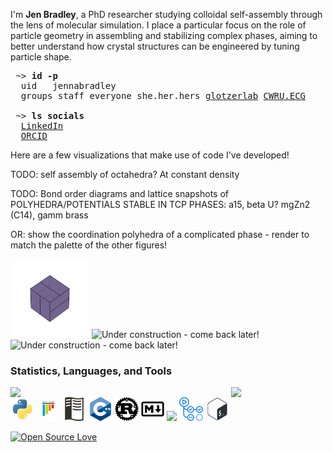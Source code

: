 I'm **Jen Bradley**, a PhD researcher studying colloidal self-assembly through the lens of molecular simulation. I place a particular focus on the role of particle geometry in assembling and stabilizing complex phases, aiming to better understand how crystal structures can be engineered by tuning particle shape.

<pre>
 ~> <strong>id -p</strong>
  uid	jennabradley
  groups staff everyone she.her.hers <a href="https://github.com/glotzerlab">glotzerlab</a> <a href="https://engineering.case.edu/research/labs/electro-ceramics/about">CWRU.ECG</a>

 ~> <strong>ls socials</strong>
  <a href="https://www.linkedin.com/in/jenbrad">LinkedIn</a>
  <a href="https://orcid.org/0009-0007-2443-2982">ORCID</a>
</pre>

 <!--- Style for the block above is based on the excellent profile at https://github.com/hedyhli/hedyhl --->

Here are a few visualizations that make use of code I've developed!

TODO: self assembly of octahedra? At constant density

TODO: Bond order diagrams and lattice snapshots of POLYHEDRA/POTENTIALS STABLE IN TCP PHASES: a15, beta U? mgZn2 (C14), gamm brass

OR: show the coordination polyhedra of a complicated phase - render to match the palette of the other figures!

<div>
    <img src='src/pyritohedron.gif' alt='Pyritohedra' width='25%'/>
    <img src='image.jpg' alt='Under construction - come back later!' width='25%'/>
    <img src='image.jpg' alt='Under construction - come back later!' width='25%'/>
</div>

### Statistics, Languages, and Tools

<!--- ![Github Statistics](https://github-profile-summary-cards.vercel.app/api/cards/stats?username=janbridley&theme=github) ![Languages](https://github-profile-summary-cards.vercel.app/api/cards/most-commit-language?username=janbridley&theme=github) --->

<div style="display: flex; justify-content: space-between;">
  <img src="https://github-profile-summary-cards.vercel.app/api/cards/stats?username=janbridley&theme=github" width="30%" />
  <img src="https://github-profile-summary-cards.vercel.app/api/cards/most-commit-language?username=janbridley&theme=github" width="30%" />
</div>


<!--- TODO: replace with own images in order to better match software suite --->

<!--- [![Skills](https://skillicons.dev/icons?i=python,bash,markdown,regex,cpp,rust,git,linux&perline=4&theme=light)]() --->

<div>
  <img src="src/extern/devicons/python-original.svg" width="7.5%">
  <img src="src/extern/devicons/pytest-original.svg" width="7.5%">
  <img src="src/extern/devicons/readthedocs-original.svg" width="7.5%">
  <img src="src/extern/devicons/cplusplus-original.svg" width="7.5%">
  <img src="src/extern/devicons/rust-original.svg" width="7.5%">
  <img src="src/extern/devicons/markdown-original.svg" width="7.5%">
  <img src="src/extern/devicons/git-original.svg" width="7.5%">
  <img src="src/extern/devicons/githubactions-original.svg" width="7.5%">
  <img src="src/extern/devicons/bash-original.svg" width="7.5%">
</div>

[![Open Source Love](https://badges.frapsoft.com/os/v2/open-source.svg?v=103)](https://github.com/ellerbrock/open-source-badges/)
